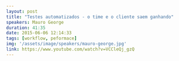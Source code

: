 ```yaml
---
layout: post
title: "Testes automatizados - o time e o cliente saem ganhando"
speakers: Mauro George
duration: 41:35
date: 2015-06-06 12:14:33
tags: [workflow, peformace]
img: '/assets/image/speakers/mauro-george.jpg'
link: https://www.youtube.com/watch?v=VCCleQj_gzQ
---
```

